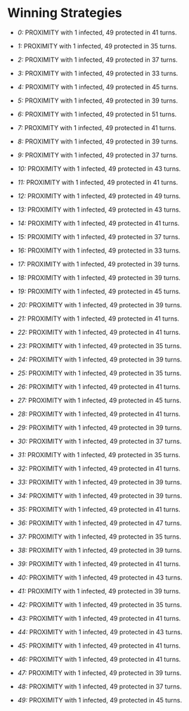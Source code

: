 # Winning Strategies

* _0:_ PROXIMITY with 1 infected, 49 protected in 41 turns.


* _1:_ PROXIMITY with 1 infected, 49 protected in 35 turns.


* _2:_ PROXIMITY with 1 infected, 49 protected in 37 turns.


* _3:_ PROXIMITY with 1 infected, 49 protected in 33 turns.


* _4:_ PROXIMITY with 1 infected, 49 protected in 45 turns.


* _5:_ PROXIMITY with 1 infected, 49 protected in 39 turns.


* _6:_ PROXIMITY with 1 infected, 49 protected in 51 turns.


* _7:_ PROXIMITY with 1 infected, 49 protected in 41 turns.


* _8:_ PROXIMITY with 1 infected, 49 protected in 39 turns.


* _9:_ PROXIMITY with 1 infected, 49 protected in 37 turns.


* _10:_ PROXIMITY with 1 infected, 49 protected in 43 turns.


* _11:_ PROXIMITY with 1 infected, 49 protected in 41 turns.


* _12:_ PROXIMITY with 1 infected, 49 protected in 49 turns.


* _13:_ PROXIMITY with 1 infected, 49 protected in 43 turns.


* _14:_ PROXIMITY with 1 infected, 49 protected in 41 turns.


* _15:_ PROXIMITY with 1 infected, 49 protected in 37 turns.


* _16:_ PROXIMITY with 1 infected, 49 protected in 33 turns.


* _17:_ PROXIMITY with 1 infected, 49 protected in 39 turns.


* _18:_ PROXIMITY with 1 infected, 49 protected in 39 turns.


* _19:_ PROXIMITY with 1 infected, 49 protected in 45 turns.


* _20:_ PROXIMITY with 1 infected, 49 protected in 39 turns.


* _21:_ PROXIMITY with 1 infected, 49 protected in 41 turns.


* _22:_ PROXIMITY with 1 infected, 49 protected in 41 turns.


* _23:_ PROXIMITY with 1 infected, 49 protected in 35 turns.


* _24:_ PROXIMITY with 1 infected, 49 protected in 39 turns.


* _25:_ PROXIMITY with 1 infected, 49 protected in 35 turns.


* _26:_ PROXIMITY with 1 infected, 49 protected in 41 turns.


* _27:_ PROXIMITY with 1 infected, 49 protected in 45 turns.


* _28:_ PROXIMITY with 1 infected, 49 protected in 41 turns.


* _29:_ PROXIMITY with 1 infected, 49 protected in 39 turns.


* _30:_ PROXIMITY with 1 infected, 49 protected in 37 turns.


* _31:_ PROXIMITY with 1 infected, 49 protected in 35 turns.


* _32:_ PROXIMITY with 1 infected, 49 protected in 41 turns.


* _33:_ PROXIMITY with 1 infected, 49 protected in 39 turns.


* _34:_ PROXIMITY with 1 infected, 49 protected in 39 turns.


* _35:_ PROXIMITY with 1 infected, 49 protected in 41 turns.


* _36:_ PROXIMITY with 1 infected, 49 protected in 47 turns.


* _37:_ PROXIMITY with 1 infected, 49 protected in 35 turns.


* _38:_ PROXIMITY with 1 infected, 49 protected in 39 turns.


* _39:_ PROXIMITY with 1 infected, 49 protected in 41 turns.


* _40:_ PROXIMITY with 1 infected, 49 protected in 43 turns.


* _41:_ PROXIMITY with 1 infected, 49 protected in 39 turns.


* _42:_ PROXIMITY with 1 infected, 49 protected in 35 turns.


* _43:_ PROXIMITY with 1 infected, 49 protected in 41 turns.


* _44:_ PROXIMITY with 1 infected, 49 protected in 43 turns.


* _45:_ PROXIMITY with 1 infected, 49 protected in 41 turns.


* _46:_ PROXIMITY with 1 infected, 49 protected in 41 turns.


* _47:_ PROXIMITY with 1 infected, 49 protected in 39 turns.


* _48:_ PROXIMITY with 1 infected, 49 protected in 37 turns.


* _49:_ PROXIMITY with 1 infected, 49 protected in 45 turns.


